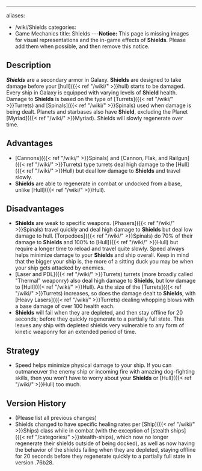 ---
aliases:
- /wiki/Shields
categories:
- Game Mechanics
title: Shields
---**Notice:** This page is missing images for visual representations and the in-game effects of **Shields**. Please add them when possible, and then remove this notice.

## Description

**_Shields_** are a secondary armor in Galaxy. **Shields** are designed to take damage before your [hull]({{< ref "/wiki/" >}}hull) starts to be damaged. Every ship in Galaxy is equipped with varying levels of **Shield** health. Damage to **Shields** is based on the type of [Turrets]({{< ref "/wiki/" >}}Turrets) and [Spinals]({{< ref "/wiki/" >}}Spinals) used when damage is being dealt. Planets and starbases also have **Shield**, excluding the Planet [Myriad]({{< ref "/wiki/" >}}Myriad). Shields will slowly regenerate over time.

## Advantages

- [Cannons]({{< ref "/wiki/" >}}Spinals) and [Cannon, Flak, and Railgun]({{< ref "/wiki/" >}}Turrets) type turrets deal high damage to the [Hull]({{< ref "/wiki/" >}}Hull) but deal low damage to **Shields** and travel slowly.
- **Shields** are able to regenerate in combat or undocked from a base, unlike [Hull]({{< ref "/wiki/" >}}Hull).

## Disadvantages

- **Shields** are weak to specific weapons. [Phasers]({{< ref "/wiki/" >}}Spinals) travel quickly and deal high damage to **Shields** but deal low damage to hull. [Torpedoes]({{< ref "/wiki/" >}}Spinals) do 70% of their damage to **Shields** and 100% to [Hull]({{< ref "/wiki/" >}}Hull) but require a longer time to reload and travel quite slowly. Speed always helps minimize damage to your **Shields** and ship overall. Keep in mind that the bigger your ship is, the more of a sitting duck you may be when your ship gets attacked by enemies.
- [Laser and PDL]({{< ref "/wiki/" >}}Turrets) turrets (more broadly called "Thermal" weaponry) also deal high damage to **Shields**, but low damage to [Hull]({{< ref "/wiki/" >}}Hull). As the size of the [Turrets]({{< ref "/wiki/" >}}Turrets) increases, so does the damage dealt to **Shields**, with [Heavy Lasers]({{< ref "/wiki/" >}}Turrets) dealing whopping blows with a base damage of over 100 health each.
- **Shields** will fail when they are depleted, and then stay offline for 20 seconds; before they quickly regenerate to a partially full state. This leaves any ship with depleted shields very vulnerable to any form of kinetic weaponry for an extended period of time.

## Strategy

- Speed helps minimize physical damage to your ship. If you can outmaneuver the enemy ship or incoming fire with amazing dog-fighting skills, then you won't have to worry about your **Shields** or [Hull]({{< ref "/wiki/" >}}Hull) too much.

## Version History 

- (Please list all previous changes)
- Shields changed to have specific healing rates per [Ship]({{< ref "/wiki/" >}}Ships) class while in combat (with the exception of [stealth ships]({{< ref "/categories/" >}}stealth-ships), which now no longer regenerate their shields outside of being docked), as well as now having the behavior of the shields failing when they are depleted, staying offline for 20 seconds before they regenerate quickly to a partially full state in version .76b28.